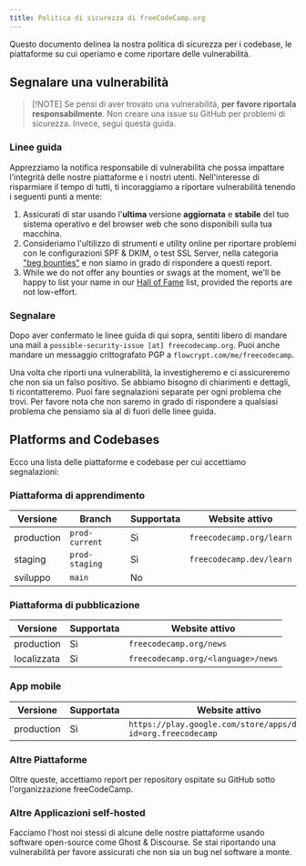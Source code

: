 ```yaml
---
title: Politica di sicurezza di freeCodeCamp.org
---
```


Questo documento delinea la nostra politica di sicurezza per i codebase, le piattaforme su cui operiamo e come riportare delle vulnerabilità.

## Segnalare una vulnerabilità

> [!NOTE] Se pensi di aver trovato una vulnerabilità, **per favore riportala responsabilmente**. Non creare una issue su GitHub per problemi di sicurezza. Invece, segui questa guida.

### Linee guida

Apprezziamo la notifica responsabile di vulnerabilità che possa impattare l'integrità delle nostre piattaforme e i nostri utenti. Nell'interesse di risparmiare il tempo di tutti, ti incoraggiamo a riportare vulnerabilità tenendo i seguenti punti a mente:

1. Assicurati di star usando l'**ultima** versione **aggiornata** e **stabile** del tuo sistema operativo e del browser web che sono disponibili sulla tua macchina.
2. Consideriamo l'ultilizzo di strumenti e utility online per riportare problemi con le configurazioni SPF & DKIM, o test SSL Server, nella categoria ["beg bounties"](https://www.troyhunt.com/beg-bounties) e non siamo in grado di rispondere a questi report.
3. While we do not offer any bounties or swags at the moment, we'll be happy to list your name in our [Hall of Fame](security-hall-of-fame) list, provided the reports are not low-effort.

### Segnalare

Dopo aver confermato le linee guida di qui sopra, sentiti libero di mandare una mail a `possible-security-issue [at] freecodecamp.org`. Puoi anche mandare un messaggio crittografato PGP a `flowcrypt.com/me/freecodecamp`.

Una volta che riporti una vulnerabilità, la investigheremo e ci assicureremo che non sia un falso positivo. Se abbiamo bisogno di chiarimenti e dettagli, ti ricontatteremo. Puoi fare segnalazioni separate per ogni problema che trovi. Per favore nota che non saremo in grado di rispondere a qualsiasi problema che pensiamo sia al di fuori delle linee guida.

## Platforms and Codebases

Ecco una lista delle piattaforme e codebase per cui accettiamo segnalazioni:

### Piattaforma di apprendimento

| Versione   | Branch         | Supportata | Website attivo           |
| ---------- | -------------- | ---------- | ------------------------ |
| production | `prod-current` | Sì         | `freecodecamp.org/learn` |
| staging    | `prod-staging` | Sì         | `freecodecamp.dev/learn` |
| sviluppo   | `main`         | No         |                          |

### Piattaforma di pubblicazione

| Versione    | Supportata | Website attivo                     |
| ----------- | ---------- | ---------------------------------- |
| production  | Sì         | `freecodecamp.org/news`            |
| localizzata | Sì         | `freecodecamp.org/<language>/news` |

### App mobile

| Versione   | Supportata | Website attivo                                                   |
| ---------- | ---------- | ---------------------------------------------------------------- |
| production | Sì         | `https://play.google.com/store/apps/details?id=org.freecodecamp` |

### Altre Piattaforme

Oltre queste, accettiamo report per repository ospitate su GitHub sotto l'organizzazione freeCodeCamp.

### Altre Applicazioni self-hosted

Facciamo l'host noi stessi di alcune delle nostre piattaforme usando software open-source come Ghost & Discourse. Se stai riportando una vulnerabilità per favore assicurati che non sia un bug nel software a monte.
